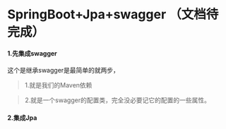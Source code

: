 # SpringBoot+Jpa+swagger   （文档待完成）

#### 1.先集成swagger

这个是继承swagger是最简单的就两步，

> 1.就是我们的Maven依赖

> 2.就是一个swagger的配置类，完全没必要记它的配置的一些属性。

#### 2.集成Jpa

